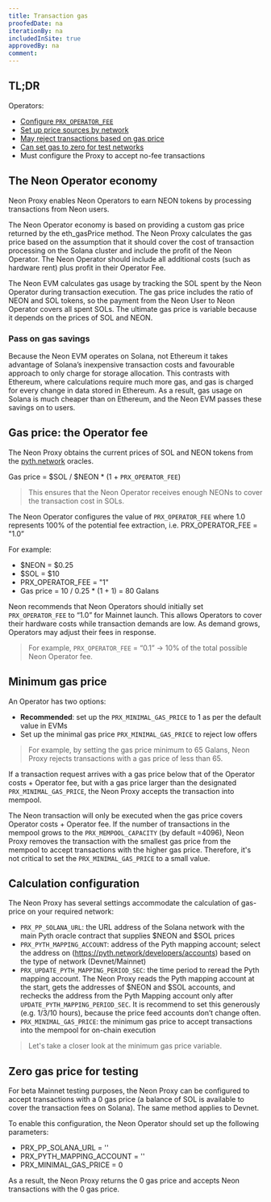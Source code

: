 ```yaml
---
title: Transaction gas
proofedDate: na
iterationBy: na
includedInSite: true
approvedBy: na
comment: 
---
```


## TL;DR

Operators: 

- [Configure `PRX_OPERATOR_FEE`](#gas-price-the-operator-fee)
- [Set up price sources by network](#calculation-configuration)
- [May reject transactions based on gas price](#minimum-gas-price)
- [Can set gas to zero for test networks](#zero-gas-price-for-testing)
- Must configure the Proxy to accept no-fee transactions

<!-- Is this last item valid? Operators need to accept request to provide gasless (0 gas fee transaction). Is this handled by the Proxy without any configuration? -->

## The Neon Operator economy

Neon Proxy enables Neon Operators to earn NEON tokens by processing transactions from Neon users.

The Neon Operator economy is based on providing a custom gas price returned by the eth_gasPrice method. The Neon Proxy calculates the gas price based on the assumption that it should cover the cost of transaction processing on the Solana cluster and include the profit of the Neon Operator. The Neon Operator should include all additional costs (such as hardware rent) plus profit in their Operator Fee. 

The Neon EVM calculates gas usage by tracking the SOL spent by the Neon Operator during transaction execution. The gas price includes the ratio of NEON and SOL tokens, so the payment from the Neon User to Neon Operator covers all spent SOLs. The ultimate gas price is variable because it depends on the prices of SOL and NEON. 

### Pass on gas savings

Because the Neon EVM operates on Solana, not Ethereum it takes advantage of Solana’s inexpensive transaction costs and favourable approach to only charge for storage allocation. This contrasts with Ethereum, where calculations require much more gas, and gas is charged for every change in data stored in Ethereum. As a result, gas usage on Solana is much cheaper than on Ethereum, and the Neon EVM passes these savings on to users.


## Gas price: the Operator fee

The Neon Proxy obtains the current prices of SOL and NEON tokens from the [pyth.network](http://pyth.network) oracles.

Gas price = $SOL / $NEON * (1 + `PRX_OPERATOR_FEE`)

> This ensures that the Neon Operator receives enough NEONs to cover the transaction cost in SOLs.

The Neon Operator configures the value of `PRX_OPERATOR_FEE` where 1.0 represents 100% of the potential fee extraction, i.e. PRX_OPERATOR_FEE = "1.0”  

For example:

- $NEON = $0.25
- $SOL = $10
- PRX_OPERATOR_FEE = "1"
- Gas price = 10 / 0.25 * (1 + 1) = 80 Galans

Neon recommends that Neon Operators should initially set `PRX_OPERATOR_FEE` to “1.0” for Mainnet launch. This allows Operators to cover their hardware costs while transaction demands are low. As demand grows, Operators may adjust their fees in response.

> For example, `PRX_OPERATOR_FEE` = “0.1” → 10% of the total possible Neon Operator fee.

## Minimum gas price

An Operator has two options:

- **Recommended**: set up the `PRX_MINIMAL_GAS_PRICE` to 1 as per the default value in EVMs
- Set up the minimal gas price `PRX_MINIMAL_GAS_PRICE` to reject low offers 

> For example, by setting the gas price minimum to 65 Galans, Neon Proxy rejects transactions with a gas price of less than 65.

If a transaction request arrives with a gas price below that of the Operator costs + Operator fee, but with a gas price larger than the designated `PRX_MINIMAL_GAS_PRICE`, the Neon Proxy accepts the transaction into mempool. 

The Neon transaction will only be executed when the gas price covers Operator costs + Operator fee. If the number of transactions in the mempool grows to the `PRX_MEMPOOL_CAPACITY` (by default =4096), Neon Proxy removes the transaction with the smallest gas price from the mempool to accept transactions with the higher gas price. Therefore, it's not critical to set the `PRX_MINIMAL_GAS_PRICE` to a small value. 


## Calculation configuration

The Neon Proxy has several settings accommodate the calculation of gas-price on your required network:

- `PRX_PP_SOLANA_URL`: the URL address of the Solana network with the main Pyth oracle contract that supplies $NEON and $SOL prices
- `PRX_PYTH_MAPPING_ACCOUNT`: address of the Pyth mapping account; select the address on (https://pyth.network/developers/accounts) based on the type of network (Devnet/Mainnet)
- `PRX_UPDATE_PYTH_MAPPING_PERIOD_SEC`: the time period to reread the Pyth mapping account. The Neon Proxy reads the Pyth mapping account at the start, gets the addresses of $NEON and $SOL accounts, and rechecks the address from the Pyth Mapping account only after `UPDATE_PYTH_MAPPING_PERIOD_SEC`. It is recommend to set this generously (e.g. 1/3/10 hours), because the price feed accounts don’t change often.
- `PRX_MINIMAL_GAS_PRICE`: the minimum gas price to accept transactions into the mempool for on-chain execution
> Let's take a closer look at the minimum gas price variable.

## Zero gas price for testing

For beta Mainnet testing purposes, the Neon Proxy can be configured to accept transactions with a 0 gas price (a balance of SOL is available to cover the transaction fees on Solana). The same method applies to Devnet.

To enable this configuration, the Neon Operator should set up the following parameters:

- PRX_PP_SOLANA_URL = ''
- PRX_PYTH_MAPPING_ACCOUNT = ''
- PRX_MINIMAL_GAS_PRICE = 0

As a result, the Neon Proxy returns the 0 gas price and accepts Neon transactions with the 0 gas price.
